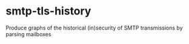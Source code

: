 smtp-tls-history
================

Produce graphs of the historical (in)security of SMTP transmissions by parsing mailboxes

